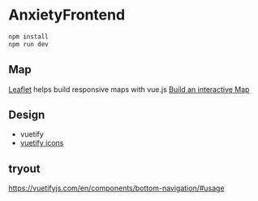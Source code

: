 # AnxietyFrontend

``` bash
npm install
npm run dev
```

## Map

[Leaflet](https://leafletjs.com/reference.html) helps build responsive maps with vue.js
[Build an interactive Map](https://medium.com/@smhabibjr/implement-an-interactive-map-in-the-vue-js-8a865010fb41)

## Design

- vuetify
- [vuetify icons](https://vuetifyjs.com/en/features/icon-fonts/#mdi-icon-search)

## tryout

https://vuetifyjs.com/en/components/bottom-navigation/#usage
